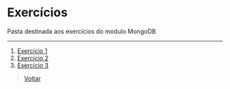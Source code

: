 # Exercícios

Pasta destinada aos exercícios do modulo MongoDB

---

1. [Exercício 1](https://github.com/marcelohmdias/be-mean-modulo-mongodb/blob/master/exercises/class-01-resolved-marcelohmdias-Marcelo-Henrique-Melo-Dias.md)
2. [Exercício 2](https://github.com/marcelohmdias/be-mean-modulo-mongodb/blob/master/exercises/class-02-resolved-marcelohmdias-Marcelo-Henrique-Melo-Dias.md)
3. [Exercício 3](https://github.com/marcelohmdias/be-mean-modulo-mongodb/blob/master/exercises/class-03-resolved-marcelohmdias-Marcelo-Henrique-Melo-Dias.md)

> [Voltar](https://github.com/marcelohmdias/be-mean-modulo-mongodb)